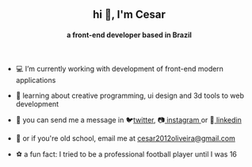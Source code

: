 <h2 align="center">hi 👋, I'm Cesar</h2><h4 align="center">a front-end developer based in Brazil</h4>
<br />

- 💻 I’m currently working with development of front-end modern applications

- 🌱 learning about creative programming, ui design and 3d tools to web development

- 📮 you can send me a message in 🐦<a href="https://twitter.com/cesarolvr" target="blank">twitter</a>, 📷<a href="https://linkedin.com/in/cesarolvr" target="blank">
    instagram
</a>or 👔<a href="https://instagram.com/cesarolvr" target="blank"> linkedin    
</a>

- 🌻 or if you're old school, email me at cesar2012oliveira@gmail.com

- ⚽ a fun fact: I tried to be a professional football player until I was 16
